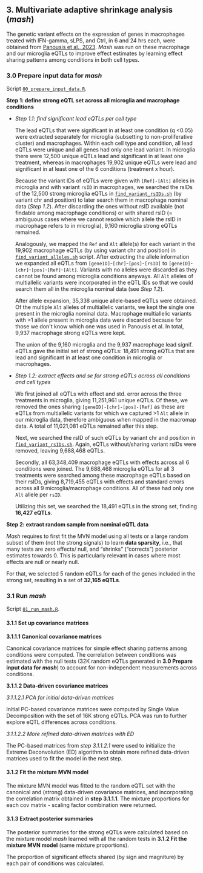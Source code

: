 
## 3. Multivariate adaptive shrinkage analysis (*mash*)

The genetic variant effects on the expression of genes in macrophages treated with IFN-gamma, sLPS, and Ctrl, in 6 and 24 hrs each, were obtained from [Panousis et al., 2023](https://www.biorxiv.org/content/10.1101/2023.05.29.542425v1). *Mash* was run on these macrophage and our microglia eQTLs to improve effect estimates by learning effect sharing patterns among conditions in both cell types. 

### 3.0 Prepare input data for *mash*
Script [`00_prepare_input_data.R`](00_prepare_input_data.R). 

**Step 1: define strong eQTL set across all microglia and macrophage conditions**

- *Step 1.1: find significant lead eQTLs per cell type*

  The lead eQTLs that were significant in at least one condition (q <0.05) were extracted separately for microglia (subsetting to non-proliferative cluster) and macrophages. Within each cell type and condition, all lead eQTLs were unique and all genes had only one lead variant. In microglia there were 12,500 unique eQTLs lead and significant in at least one treatment, whereas in macrophages 19,902 unique eQTLs were lead and significant in at least one of the 6 conditions (treatment x hour).

  Because the variant IDs of eQTLs were given with `[Ref]-[Alt]` alleles in microglia and with variant `rsID` in macrophages, we searched the rsIDs of the 12,500 strong microglia eQTLs in [`find_variant_rsIDs.sh`](find_variant_rsIDs.sh) (by variant chr and position) to later search them in macrophage nominal data (*Step 1.2*). After discarding the ones without rsID available (not findable among macrophage conditions) or with shared rsID (= ambiguous cases where we cannot resolve which allele the rsID in macrophage refers to in microglia), 9,160 microglia strong eQTLs remained. 
  
  Analogously, we mapped the `Ref` and `Alt` allele(s) for each variant in the 19,902 macrophage eQTLs (by using variant chr and position) in [`find_variant_alleles.sh`](find_variant_alleles.sh) script. After extracting the allele information we expanded all eQTLs from `[geneID]`-`[chr]`-`[pos]`-`[rsID]` to `[geneID]`-`[chr]`-`[pos]`-`[Ref]`-`[Alt]`. Variants with no alleles were discarded as they cannot be found among microglia conditions anyways. All `Alt` alleles of multiallelic variants were incorporated in the eQTL IDs so that we could search them all in the microglia nominal data (see *Step 1.2*). 
  
  After allele expansion, 35,338 unique allele-based eQTLs were obtained. Of the multiple `Alt` alleles of multiallelic variants, we kept the single one present in the microglia nominal data. Macrophage multiallelic variants with >1 allele present in microglia data were discarded because for those we don't know which one was used in Panousis et al. In total, 9,937 macrophage strong eQTLs were kept. 
  
  The union of the 9,160 microglia and the 9,937 macrophage lead signif. eQTLs gave the initial set of strong eQTLs: 18,491 strong eQTLs that are lead and significant in at least one condition in microglia or macrophages. 


- *Step 1.2: extract effects and se for strong eQTLs across all conditions and cell types*

  We first joined all eQTLs with effect and std. error across the three treatments in microglia, giving 11,251,961 unique eQTLs. Of these, we removed the ones sharing `[geneID]-[chr]-[pos]-[Ref]` as these are eQTLs from multiallelic variants for which we captured >1 `Alt` allele in our microglia data, therefore ambiguous when mapped in the macromap data. A total of 11,021,081 eQTLs remained after this step.

  Next, we searched the rsID of such eQTLs by variant chr and position in [`find_variant_rsIDs.sh`](find_variant_rsIDs.sh). Again, eQTLs without/sharing variant rsIDs were removed, leaving 9,688,468 eQTLs. 

  Secondly, all 63,348,409 macrophage eQTLs with effects across all 6 conditions were joined. The 9,688,468 microglia eQTLs for all 3 treatments were searched among these macrophage eQTLs based on their rsIDs, giving 8,719,455 eQTLs with effects and standard errors across all 9 microglia/macrophage conditions. All of these had only one `Alt` allele per `rsID`. 

  Utilizing this set, we searched the 18,491 eQTLs in the strong set, finding **16,427 eQTLs**.


**Step 2: extract random sample from nominal eQTL data**

*Mash* requires to first fit the MVN model using all tests or a large random subset of them (not the strong signals) to learn **data sparsity**, i.e., that many tests are zero effects/ null, and “shrinks” (“corrects”) posterior estimates towards 0. This is particularly relevant in cases where most effects are null or nearly null.

For that, we selected 5 random eQTLs for each of the genes included in the strong set, resulting in a set of **32,165 eQTLs**. 




### 3.1 Run *mash*
Script [`01_run_mash.R`](01_run_mash.R). 

#### 3.1.1 Set up covariance matrices
**3.1.1.1 Canonical covariance matrices**

Canonical covariance matrices for simple effect sharing patterns among conditions were computed. The correlation between conditions was estimated with the null tests (32K random eQTLs generated in **3.0 Prepare input data for *mash***) to account for non-independent measurements across conditions. 


**3.1.1.2 Data-driven covariance matrices**

*3.1.1.2.1 PCA for initial data-driven matrices*

Initial PC-based covariance matrices were computed by Single Value Decomposition with the set of 16K strong eQTLs.
PCA was run to further explore eQTL differences across conditions. 

*3.1.1.2.2 More refined data-driven matrices with ED*

The PC-based matrices from *step 3.1.1.2.1* were used to initialize the Extreme Deconvolution (ED) algorithm to obtain more refined data-driven matrices used to fit the model in the next step.


#### 3.1.2 Fit the mixture MVN model
The mixture MVN model was fitted to the random eQTL set with the canonical and (strong) data-driven covariance matrices, and incorporating the correlation matrix obtained in **step 3.1.1.1**. The mixture proportions for each cov matrix - scaling factor combination were returned.


#### 3.1.3 Extract posterior summaries
The posterior summaries for the strong eQTLs were calculated based on the mixture model *mash* learned with all the random tests in **3.1.2 Fit the mixture MVN model** (same mixture proportions). 

The proportion of significant effects shared (by sign and magniture) by each pair of conditions was calculated.

